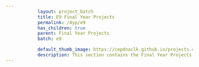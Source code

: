 ```yaml
---
            layout: project_batch
            title: E9 Final Year Projects
            permalink: /4yp/e9
            has_children: true
            parent: Final Year Projects
            batch: e9

            default_thumb_image: https://cepdnaclk.github.io/projects.ce.pdn.ac.lk/data/categories/4yp/thumbnail.jpg
            description: This section contains the Final Year Projects done by students as a part of CO421 & CO 425 in their final year
---
```

